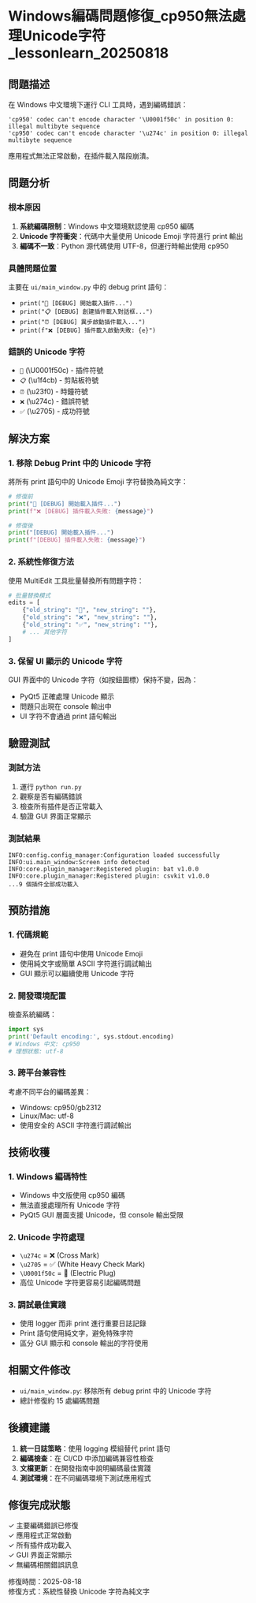 # Windows編碼問題修復_cp950無法處理Unicode字符_lessonlearn_20250818

## 問題描述

在 Windows 中文環境下運行 CLI 工具時，遇到編碼錯誤：
```
'cp950' codec can't encode character '\U0001f50c' in position 0: illegal multibyte sequence
'cp950' codec can't encode character '\u274c' in position 0: illegal multibyte sequence
```

應用程式無法正常啟動，在插件載入階段崩潰。

## 問題分析

### 根本原因
1. **系統編碼限制**：Windows 中文環境默認使用 cp950 編碼
2. **Unicode 字符衝突**：代碼中大量使用 Unicode Emoji 字符進行 print 輸出
3. **編碼不一致**：Python 源代碼使用 UTF-8，但運行時輸出使用 cp950

### 具體問題位置
主要在 `ui/main_window.py` 中的 debug print 語句：
- `print("🔌 [DEBUG] 開始載入插件...")`
- `print("📋 [DEBUG] 創建插件載入對話框...")`
- `print("⏰ [DEBUG] 異步啟動插件載入...")`
- `print(f"❌ [DEBUG] 插件載入啟動失敗: {e}")`

### 錯誤的 Unicode 字符
- `🔌` (\U0001f50c) - 插件符號
- `📋` (\u1f4cb) - 剪貼板符號  
- `⏰` (\u23f0) - 時鐘符號
- `❌` (\u274c) - 錯誤符號
- `✅` (\u2705) - 成功符號

## 解決方案

### 1. 移除 Debug Print 中的 Unicode 字符
將所有 print 語句中的 Unicode Emoji 字符替換為純文字：

```python
# 修復前
print("🔌 [DEBUG] 開始載入插件...")
print(f"❌ [DEBUG] 插件載入失敗: {message}")

# 修復後  
print("[DEBUG] 開始載入插件...")
print(f"[DEBUG] 插件載入失敗: {message}")
```

### 2. 系統性修復方法
使用 MultiEdit 工具批量替換所有問題字符：

```python
# 批量替換模式
edits = [
    {"old_string": "🔌", "new_string": ""},
    {"old_string": "❌", "new_string": ""},
    {"old_string": "✅", "new_string": ""},
    # ... 其他字符
]
```

### 3. 保留 UI 顯示的 Unicode 字符
GUI 界面中的 Unicode 字符（如按鈕圖標）保持不變，因為：
- PyQt5 正確處理 Unicode 顯示
- 問題只出現在 console 輸出中
- UI 字符不會通過 print 語句輸出

## 驗證測試

### 測試方法
1. 運行 `python run.py`
2. 觀察是否有編碼錯誤
3. 檢查所有插件是否正常載入
4. 驗證 GUI 界面正常顯示

### 測試結果
```
INFO:config.config_manager:Configuration loaded successfully
INFO:ui.main_window:Screen info detected
INFO:core.plugin_manager:Registered plugin: bat v1.0.0
INFO:core.plugin_manager:Registered plugin: csvkit v1.0.0
...9 個插件全部成功載入
```

## 預防措施

### 1. 代碼規範
- 避免在 print 語句中使用 Unicode Emoji
- 使用純文字或簡單 ASCII 字符進行調試輸出
- GUI 顯示可以繼續使用 Unicode 字符

### 2. 開發環境配置
檢查系統編碼：
```python
import sys
print('Default encoding:', sys.stdout.encoding)
# Windows 中文: cp950
# 理想狀態: utf-8
```

### 3. 跨平台兼容性
考慮不同平台的編碼差異：
- Windows: cp950/gb2312
- Linux/Mac: utf-8
- 使用安全的 ASCII 字符進行調試輸出

## 技術收穫

### 1. Windows 編碼特性
- Windows 中文版使用 cp950 編碼
- 無法直接處理所有 Unicode 字符
- PyQt5 GUI 層面支援 Unicode，但 console 輸出受限

### 2. Unicode 字符處理
- `\u274c` = ❌ (Cross Mark)
- `\u2705` = ✅ (White Heavy Check Mark)  
- `\U0001f50c` = 🔌 (Electric Plug)
- 高位 Unicode 字符更容易引起編碼問題

### 3. 調試最佳實踐
- 使用 logger 而非 print 進行重要日誌記錄
- Print 語句使用純文字，避免特殊字符
- 區分 GUI 顯示和 console 輸出的字符使用

## 相關文件修改

- `ui/main_window.py`: 移除所有 debug print 中的 Unicode 字符
- 總計修復約 15 處編碼問題

## 後續建議

1. **統一日誌策略**：使用 logging 模組替代 print 語句
2. **編碼檢查**：在 CI/CD 中添加編碼兼容性檢查
3. **文檔更新**：在開發指南中說明編碼最佳實踐
4. **測試環境**：在不同編碼環境下測試應用程式

## 修復完成狀態

✓ 主要編碼錯誤已修復  
✓ 應用程式正常啟動  
✓ 所有插件成功載入  
✓ GUI 界面正常顯示  
✓ 無編碼相關錯誤訊息  

修復時間：2025-08-18  
修復方式：系統性替換 Unicode 字符為純文字